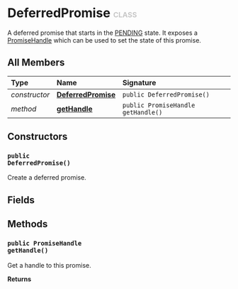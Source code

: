 # DeferredPromise <font color="#C8C8C8" size="3">CLASS</font>

A deferred promise that starts in the <a href="../System.Concurrency/PromiseState#e-PENDING">PENDING</a> state. It exposes a <a href="../System.Concurrency/PromiseHandle">PromiseHandle</a> which can be used to set the state of this promise.

## All Members
|**Type**|**Name**|**Signature**
|:-------|:-------|:------------
|*constructor*|<a href="#c-DeferredPromise-void"><b>DeferredPromise</b></a>|`public DeferredPromise()`
|*method*|<a href="#m-getHandle-void"><b>getHandle</b></a>|`public PromiseHandle getHandle()`

## Constructors
<a name="c-DeferredPromise-void"></a>
### <code>public DeferredPromise()</code>
Create a deferred promise.
## Fields

## Methods
<a name="m-getHandle-void"></a>
### <code>public PromiseHandle getHandle()</code>
Get a handle to this promise.

**Returns**

<a name="m-getHandle-void-r"></a>

